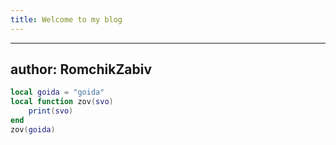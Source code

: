 ```yaml
---
title: Welcome to my blog
---
```

---
author: RomchikZabiv 
---

```lua
local goida = "goida"
local function zov(svo)
    print(svo)
end
zov(goida)
```